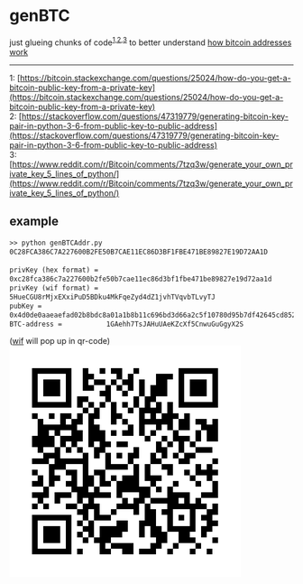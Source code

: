 # genBTC
just glueing chunks of code<sup>[1,](#chunk-1)</sup><sup>[2,](#chunk-2)</sup><sup>[3](#chunk-3)</sup> to better understand [how bitcoin addresses work](https://en.bitcoin.it/wiki/Technical_background_of_version_1_Bitcoin_addresses)

---

<a name="chunk-1">1</a>: [https://bitcoin.stackexchange.com/questions/25024/how-do-you-get-a-bitcoin-public-key-from-a-private-key](https://bitcoin.stackexchange.com/questions/25024/how-do-you-get-a-bitcoin-public-key-from-a-private-key)   
<a name="chunk-2">2</a>: [https://stackoverflow.com/questions/47319779/generating-bitcoin-key-pair-in-python-3-6-from-public-key-to-public-address](https://stackoverflow.com/questions/47319779/generating-bitcoin-key-pair-in-python-3-6-from-public-key-to-public-address)  
<a name="chunk-3">3</a>: [https://www.reddit.com/r/Bitcoin/comments/7tzq3w/generate_your_own_private_key_5_lines_of_python/](https://www.reddit.com/r/Bitcoin/comments/7tzq3w/generate_your_own_private_key_5_lines_of_python/)

## example

```
>> python genBTCAddr.py 0C28FCA386C7A227600B2FE50B7CAE11EC86D3BF1FBE471BE89827E19D72AA1D

privKey (hex format) =  0xc28fca386c7a227600b2fe50b7cae11ec86d3bf1fbe471be89827e19d72aa1d
privKey (wif format) =  5HueCGU8rMjxEXxiPuD5BDku4MkFqeZyd4dZ1jvhTVqvbTLvyTJ
pubKey =                0x4d0de0aaeaefad02b8bdc8a01a1b8b11c696bd3d66a2c5f10780d95b7df42645cd85228a6fb29940e858e7e55842ae2bd115d1ed7cc0e82d934e929c97648cb0a
BTC-address =           1GAehh7TsJAHuUAeKZcXf5CnwuGuGgyX2S
```
([wif](https://en.bitcoin.it/wiki/Wallet_import_format) will pop up in qr-code)  
![](qr-example.png)
